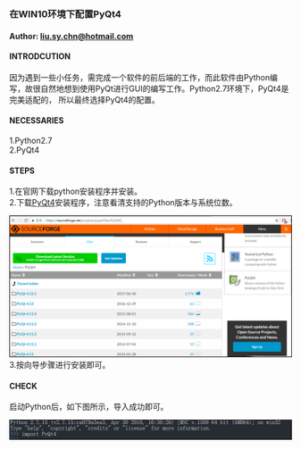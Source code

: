 ### 在WIN10环境下配置PyQt4
#### Author: liu.sy.chn@hotmail.com

#### INTRODCUTION
因为遇到一些小任务，需完成一个软件的前后端的工作，而此软件由Python编写，故很自然地想到使用PyQt进行GUI的编写工作。Python2.7环境下，PyQt4是完美适配的，
所以最终选择PyQt4的配置。

#### NECESSARIES
1.Python2.7  
2.PyQt4  

#### STEPS
1.在官网下载python安装程序并安装。  
2.下载[PyQt4](https://sourceforge.net/projects/pyqt/files/PyQt4/)安装程序，注意看清支持的Python版本与系统位数。
<div align="center">
<img style="flex-grow:1; flex-shrink:1; border: 1px solid black;" src="./pyqt4.PNG" width="600" alt="wsl" />
</div>  
3.按向导步骤进行安装即可。

#### CHECK
启动Python后，如下图所示，导入成功即可。
<div align="center">
<img style="flex-grow:1; flex-shrink:1; border: 1px solid black;" src="./check.PNG" width="600" alt="wsl" />
</div>
